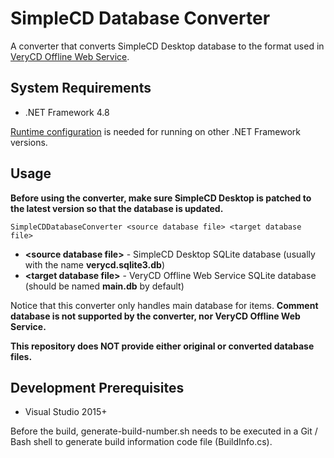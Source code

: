 # SimpleCD Database Converter
A converter that converts SimpleCD Desktop database to the format used in [VeryCD Offline Web Service](https://github.com/xlfdll/VeryCDOfflineWebService).

## System Requirements
* .NET Framework 4.8

[Runtime configuration](https://docs.microsoft.com/en-us/dotnet/framework/migration-guide/how-to-configure-an-app-to-support-net-framework-4-or-4-5) is needed for running on other .NET Framework versions.

## Usage
**Before using the converter, make sure SimpleCD Desktop is patched to the latest version so that the database is updated.**

```
SimpleCDDatabaseConverter <source database file> <target database file>
```
* **\<source database file\>** - SimpleCD Desktop SQLite database (usually with the name **verycd.sqlite3.db**)
* **\<target database file\>** - VeryCD Offline Web Service SQLite database (should be named **main.db** by default)

Notice that this converter only handles main database for items. **Comment database is not supported by the converter, nor VeryCD Offline Web Service.**

**This repository does NOT provide either original or converted database files.**

## Development Prerequisites
* Visual Studio 2015+

Before the build, generate-build-number.sh needs to be executed in a Git / Bash shell to generate build information code file (BuildInfo.cs).
